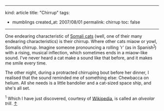 -----
kind: article
title: "Chirrup"
tags:
- mumblings
created_at: 2007/08/01
permalink: chirrup
toc: false
-----

<p>One endearing characteristic of <a href="http://www.rousette.org.uk/blog/archives/hello-kitty/">Somali cats</a> (well, one of their many endearing characteristics) is their chirrup. Where other cats miaow or yowl, Somalis chirrup. Imagine someone pronouncing a rolling 'r' (as in Spanish<sup id="r1-10807"><a href="#f1-10807">1</a></sup>) with a rising, musical inflection, which sometimes ends in a miaow-like sound. I've never heard a cat make a sound like that before, and it makes me smile every time.</p>

<p>The other night, during a protracted chirruping bout before her dinner, I realised that the sound reminded me of something else: Chewbacca on helium. All she needs is a little bandolier and a cat-sized space ship, and she's all set.</p>

<p><sup id="f1-10807">1</sup> Which I have just discovered, courtesy of <a href="http://en.wikipedia.org/wiki/Alveolar_trill">Wikipedia</a>, is called an <em>alveolar trill</em>. <a href="#r1-10807">&uarr;</a></p>


